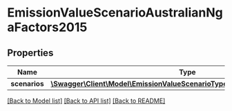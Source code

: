 # EmissionValueScenarioAustralianNgaFactors2015

## Properties
Name | Type | Description | Notes
------------ | ------------- | ------------- | -------------
**scenarios** | [**\Swagger\Client\Model\EmissionValueScenarioTypeAustralianNgaFactors2015[]**](EmissionValueScenarioTypeAustralianNgaFactors2015.md) |  | [optional] 

[[Back to Model list]](../../README.md#documentation-for-models) [[Back to API list]](../../README.md#documentation-for-api-endpoints) [[Back to README]](../../README.md)

